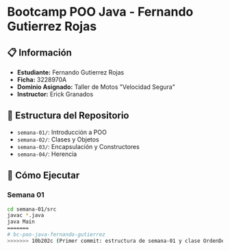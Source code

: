 
# Bootcamp POO Java - Fernando Gutierrez Rojas

## 📋 Información

- **Estudiante:** Fernando Gutierrez Rojas
- **Ficha:** 3228970A
- **Dominio Asignado:** Taller de Motos "Velocidad Segura"
- **Instructor:** Erick Granados

## 📁 Estructura del Repositorio

- `semana-01/`: Introducción a POO
- `semana-02/`: Clases y Objetos
- `semana-03/`: Encapsulación y Constructores
- `semana-04/`: Herencia

## 🚀 Cómo Ejecutar

### Semana 01
```bash
cd semana-01/src
javac *.java
java Main
=======
# bc-poo-java-fernando-gutierrez
>>>>>>> 10b202c (Primer commit: estructura de semana-01 y clase OrdenDeReparacion)
